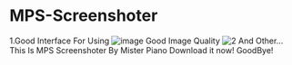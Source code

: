 # MPS-Screenshoter
1.Good Interface For Using
![image](https://user-images.githubusercontent.com/97546793/166650688-f40be4eb-612a-4909-8d91-b4ce4b1c93b7.png)
Good Image Quality
![2](https://user-images.githubusercontent.com/97546793/166652048-60656dc8-53a9-4418-88c5-954f31e95a88.png)
And Other...
This Is MPS Screenshoter
By Mister Piano
Download it now!
GoodBye!
